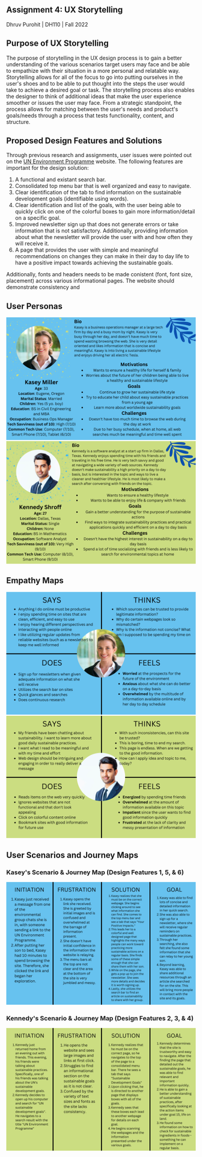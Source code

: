## Assignment 4: UX Storytelling

Dhruv Purohit | DH110 | Fall 2022

## Purpose of UX Storytelling
The purpose of storytelling in the UX design process is to gain a better understanding of the various scenarios target users may face and be able to empathize with their situation in a more personal and relatable way. Storytelling allows for all of the focus to go into putting ourselves in the user's shoes and to be able to put thought into the steps the user would take to achieve a desired goal or task. The storytelling process also enables the designer to think of additional ideas that make the user experience smoother or issues the user may face. From a strategic standpoint, the process allows for matching between the user's needs and product's goals/needs through a process that tests functionality, content, and structure.

## Proposed Design Features and Solutions
Through previous research and assignments, user issues were pointed out on the [UN Environment Programme](https://www.unep.org/) website. The following features are important for the design solution:
1. A functional and existant search bar.
2. Consolidated top menu bar that is well organized and easy to navigate.
3. Clear identification of the tab to find information on the sustainable development goals (identifiable using words). 
4. Clear identification and list of the goals, with the user being able to quickly click on one of the colorful boxes to gain more information/detail on a specific goal. 
5. Improved newsletter sign up that does not generate errors or take information that is not satisfactory. Additionally, providing information about what the newsletter will provide the user with and how often they will receive it. 
6. A page that provides the user with simple and meaningful recommendations on changes they can make in their day to day life to have a positive impact towards achieving the sustainable goals. 

Additionally, fonts and headers needs to be made conistent (font, font size, placement) across various informational pages. The website should demonstrate consistency and 

## User Personas

<p align="center">
  <img src="1.png" alt="Kasey User Persona"/>
  <img src="4.png" alt="Kennedy User Persona"/>
</p>

## Empathy Maps

<p align="center">
  <img src="2.png" alt="Kasey Empathy Map"/>
  <img src="5.png" alt="Kennedy Empathy Map"/>
</p>

## User Scenarios and Journey Maps

### Kasey's Scenario & Journey Map (Design Features 1, 5, & 6)


<p align="center">
  <img src="3.png" alt="Kasey Journey"/>
</p>

### Kennedy's Scenario & Journey Map (Design Features 2, 3, & 4)


<p align="center">
  <img src="6.png" alt="Kennedy Journey"/>
</p>
